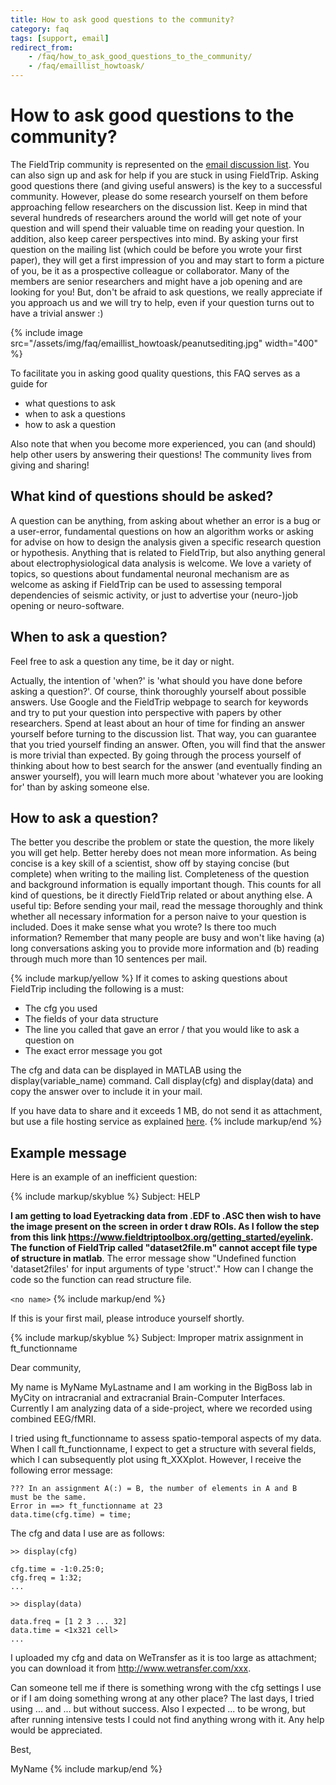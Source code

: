 ```yaml
---
title: How to ask good questions to the community?
category: faq
tags: [support, email]
redirect_from:
    - /faq/how_to_ask_good_questions_to_the_community/
    - /faq/emaillist_howtoask/
---
```


# How to ask good questions to the community?

The FieldTrip community is represented on the [email discussion list](/discussion_list). You can also sign up and ask for help if you are stuck in using FieldTrip. Asking good questions there (and giving useful answers) is the key to a successful community. However, please do some research yourself on them before approaching fellow researchers on the discussion list. Keep in mind that several hundreds of researchers around the world will get note of your question and will spend their valuable time on reading your question. In addition, also keep career perspectives into mind. By asking your first question on the mailing list (which could be before you wrote your first paper), they will get a first impression of you and may start to form a picture of you, be it as a prospective colleague or collaborator. Many of the members are senior researchers and might have a job opening and are looking for you! But, don't be afraid to ask questions, we really appreciate if you approach us and we will try to help, even if your question turns out to have a trivial answer :)

{% include image src="/assets/img/faq/emaillist_howtoask/peanutsediting.jpg" width="400" %}

To facilitate you in asking good quality questions, this FAQ serves as a guide for

- what questions to ask
- when to ask a questions
- how to ask a question

Also note that when you become more experienced, you can (and should) help other users by answering their questions! The community lives from giving and sharing!

## What kind of questions should be asked?

A question can be anything, from asking about whether an error is a bug or a user-error, fundamental questions on how an algorithm works or asking for advise on how to design the analysis given a specific research question or hypothesis. Anything that is related to FieldTrip, but also anything general about electrophysiological data analysis is welcome. We love a variety of topics, so questions about fundamental neuronal mechanism are as welcome as asking if FieldTrip can be used to assessing temporal dependencies of seismic activity, or just to advertise your (neuro-)job opening or neuro-software.

## When to ask a question?

Feel free to ask a question any time, be it day or night.

Actually, the intention of 'when?' is 'what should you have done before asking a question?'. Of course, think thoroughly yourself about possible answers. Use Google and the FieldTrip webpage to search for keywords and try to put your question into perspective with papers by other researchers. Spend at least about an hour of time for finding an answer yourself before turning to the discussion list. That way, you can guarantee that you tried yourself finding an answer. Often, you will find that the answer is more trivial than expected. By going through the process yourself of thinking about how to best search for the answer (and eventually finding an answer yourself), you will learn much more about 'whatever you are looking for' than by asking someone else.

## How to ask a question?

The better you describe the problem or state the question, the more likely you will get help. Better hereby does not mean more information. As being concise is a key skill of a scientist, show off by staying concise (but complete) when writing to the mailing list. Completeness of the question and background information is equally important though. This counts for all kind of questions, be it directly FieldTrip related or about anything else. A useful tip: Before sending your mail, read the message thoroughly and think whether all necessary information for a person naive to your question is included. Does it make sense what you wrote? Is there too much information? Remember that many people are busy and won't like having (a) long conversations asking you to provide more information and (b) reading through much more than 10 sentences per mail.

{% include markup/yellow %}
If it comes to asking questions about FieldTrip including the following is a must:

- The cfg you used
- The fields of your data structure
- The line you called that gave an error / that you would like to ask a question on
- The exact error message you got

The cfg and data can be displayed in MATLAB using the display(variable_name) command. Call display(cfg) and display(data) and copy the answer over to include it in your mail.

If you have data to share and it exceeds 1 MB, do not send it as attachment, but use a file hosting service as explained [here](/faq/how_should_i_send_example_data_to_the_developers).
{% include markup/end %}

## Example message

Here is an example of an inefficient question:

{% include markup/skyblue %}
Subject: HELP

**I am getting to load Eyetracking data from .EDF to .ASC then wish to have the image present on the screen in order t draw ROIs. As I follow the step from this link https://www.fieldtriptoolbox.org/getting_started/eyelink. The function of FieldTrip called "dataset2file.m" cannot accept file type of structure in matlab**. The error message show "Undefined function 'dataset2files' for input arguments of type 'struct'." How can I change the code so the function can read structure file.

`<no name>`
{% include markup/end %}

If this is your first mail, please introduce yourself shortly.

{% include markup/skyblue %}
Subject: Improper matrix assignment in ft_functionname

Dear community,

My name is MyName MyLastname and I am working in the BigBoss lab in MyCity on intracranial and extracranial Brain-Computer Interfaces. Currently I am analyzing data of a side-project, where we recorded using combined EEG/fMRI.

I tried using ft_functionname to assess spatio-temporal aspects of my data. When I call ft_functionname, I expect to get a structure with several fields, which I can subsequently plot using ft_XXXplot. However, I receive the following error message:

    ??? In an assignment A(:) = B, the number of elements in A and B
    must be the same.
    Error in ==> ft_functionname at 23
    data.time(cfg.time) = time;

The cfg and data I use are as follows:

    >> display(cfg)

    cfg.time = -1:0.25:0;
    cfg.freq = 1:32;
    ...

    >> display(data)

    data.freq = [1 2 3 ... 32]
    data.time = <1x321 cell>
    ...

I uploaded my cfg and data on WeTransfer as it is too large as attachment; you can download it from <http://www.wetransfer.com/xxx>.

Can someone tell me if there is something wrong with the cfg settings I use or if I am doing something wrong at any other place? The last days, I tried using ... and ... but without success. Also I expected ... to be wrong, but after running intensive tests I could not find anything wrong with it. Any help would be appreciated.

Best,

MyName
{% include markup/end %}
